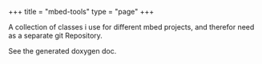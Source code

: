 +++
title = "mbed-tools"
type = "page"
+++

A collection of classes i use for different mbed projects, and therefor need as a separate git Repository.

See the generated doxygen doc.

<!--more-->
